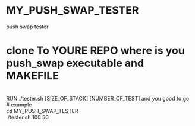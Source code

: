 # MY_PUSH_SWAP_TESTER
push swap tester 
# clone To YOURE REPO where is you push_swap executable and MAKEFILE
<br>
RUN ./tester.sh [SIZE_OF_STACK] [NUMBER_OF_TEST] and you good to go
<br>
# example
<br>
cd MY_PUSH_SWAP_TESTER
<br>
./tester.sh 100 50 
